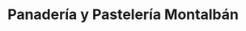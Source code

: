 ---
title: "Panadería y Pastelería Montalbán"
url: /parroquia-el-guayacan/panaderia-y-pasteleria-montalban/
shop: panadería
---